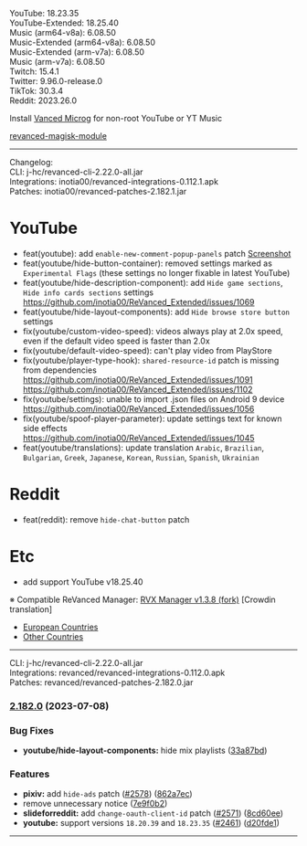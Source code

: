 YouTube: 18.23.35  
YouTube-Extended: 18.25.40  
Music (arm64-v8a): 6.08.50  
Music-Extended (arm64-v8a): 6.08.50  
Music-Extended (arm-v7a): 6.08.50  
Music (arm-v7a): 6.08.50  
Twitch: 15.4.1  
Twitter: 9.96.0-release.0  
TikTok: 30.3.4  
Reddit: 2023.26.0  

Install [Vanced Microg](https://github.com/TeamVanced/VancedMicroG/releases) for non-root YouTube or YT Music  

[revanced-magisk-module](https://github.com/j-hc/revanced-magisk-module)  

---
Changelog:  
CLI: j-hc/revanced-cli-2.22.0-all.jar  
Integrations: inotia00/revanced-integrations-0.112.1.apk  
Patches: inotia00/revanced-patches-2.182.1.jar  

YouTube
==
- feat(youtube): add `enable-new-comment-popup-panels` patch [Screenshot](https://imgur.com/a/RSNOBlr)
- feat(youtube/hide-button-container): removed settings marked as `Experimental Flags` (these settings no longer fixable in latest YouTube)
- feat(youtube/hide-description-component): add `Hide game sections`, `Hide info cards sections` settings https://github.com/inotia00/ReVanced_Extended/issues/1069
- feat(youtube/hide-layout-components): add `Hide browse store button` settings
- fix(youtube/custom-video-speed): videos always play at 2.0x speed, even if the default video speed is faster than 2.0x
- fix(youtube/default-video-speed): can't play video from PlayStore
- fix(youtube/player-type-hook): `shared-resource-id` patch is missing from dependencies https://github.com/inotia00/ReVanced_Extended/issues/1091 https://github.com/inotia00/ReVanced_Extended/issues/1102 
- fix(youtube/settings): unable to import .json files on Android 9 device https://github.com/inotia00/ReVanced_Extended/issues/1056
- fix(youtube/spoof-player-parameter): update settings text for known side effects https://github.com/inotia00/ReVanced_Extended/issues/1045
- feat(youtube/translations): update translation
`Arabic`, `Brazilian`, `Bulgarian`, `Greek`, `Japanese`, `Korean`, `Russian`, `Spanish`, `Ukrainian`


Reddit
==
- feat(reddit): remove `hide-chat-button` patch


Etc
==
- add support YouTube v18.25.40


※ Compatible ReVanced Manager: [RVX Manager v1.3.8 (fork)](https://github.com/inotia00/revanced-manager/releases/tag/v1.3.8)
[Crowdin translation]
- [European Countries](https://crowdin.com/project/revancedextendedeu)
- [Other Countries](https://crowdin.com/project/revancedextended)
---
CLI: j-hc/revanced-cli-2.22.0-all.jar  
Integrations: revanced/revanced-integrations-0.112.0.apk  
Patches: revanced/revanced-patches-2.182.0.jar  

### [2.182.0](https://github.com/revanced/revanced-patches/compare/v2.181.0...v2.182.0) (2023-07-08)


### Bug Fixes

* **youtube/hide-layout-components:**  hide mix playlists ([33a87bd](https://github.com/revanced/revanced-patches/commit/33a87bd6eac1639687ebdf96ef8924cd674f81e4))


### Features

* **pixiv:** add `hide-ads` patch ([#2578](https://github.com/revanced/revanced-patches/issues/2578)) ([862a7ec](https://github.com/revanced/revanced-patches/commit/862a7ec5b0767c28e79454a44218069d3e9cbac7))
* remove unnecessary notice ([7e9f0b2](https://github.com/revanced/revanced-patches/commit/7e9f0b2d02e910984f08777fefcd2ad7df6a21ee))
* **slideforreddit:** add `change-oauth-client-id` patch ([#2571](https://github.com/revanced/revanced-patches/issues/2571)) ([8cd60ee](https://github.com/revanced/revanced-patches/commit/8cd60eea36bd49514ed1c42bf362dce7e9675fca))
* **youtube:** support versions `18.20.39` and `18.23.35` ([#2461](https://github.com/revanced/revanced-patches/issues/2461)) ([d20fde1](https://github.com/revanced/revanced-patches/commit/d20fde1e57077fe9a943f9782b415d7a0249b083))




---  
